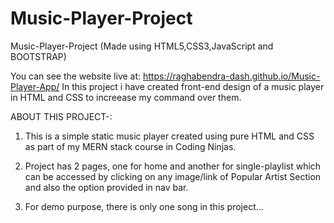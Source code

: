 # Music-Player-Project
Music-Player-Project (Made using HTML5,CSS3,JavaScript and BOOTSTRAP)

You can see the website live at: https://raghabendra-dash.github.io/Music-Player-App/
In this project i have created front-end design of a music player in HTML and CSS to increease my command over them.

ABOUT THIS PROJECT-:

1. This is a simple static music player created using pure HTML and CSS as part of my MERN stack course in Coding Ninjas.

2. Project has 2 pages, one for home and another for single-playlist which can be accessed by clicking on any image/link of Popular Artist Section and also the option provided in nav bar. 

3. For demo purpose, there is only one song in this project...
